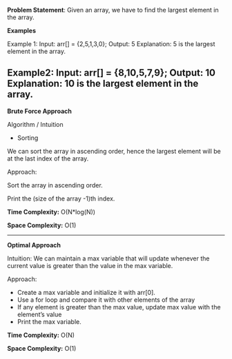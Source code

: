 **Problem Statement**: Given an array, we have to find the largest element in the array.

**Examples**

Example 1:
Input:
arr[] = {2,5,1,3,0};
Output:
5
Explanation:
5 is the largest element in the array.

Example2:
Input:
arr[] = {8,10,5,7,9};
Output:
10
Explanation:
10 is the largest element in the array.
------------------------------------------
**Brute Force Approach**

Algorithm / Intuition
- Sorting

We can sort the array in ascending order, hence the largest element will be at the last index of the array.

Approach:

Sort the array in ascending order.

Print the (size of the array -1)th index.

**Time Complexity:** O(N*log(N))

**Space Complexity:** O(1)

------------------------------------------

**Optimal Approach**

Intuition:
We can maintain a max variable that will update whenever the current value is greater than the value in the max variable.

Approach:
- Create a max variable and initialize it with arr[0].
- Use a for loop and compare it with other elements of the array
- If any element is greater than the max value, update max value with the element’s value
- Print the max variable.

**Time Complexity:** O(N)

**Space Complexity:** O(1)